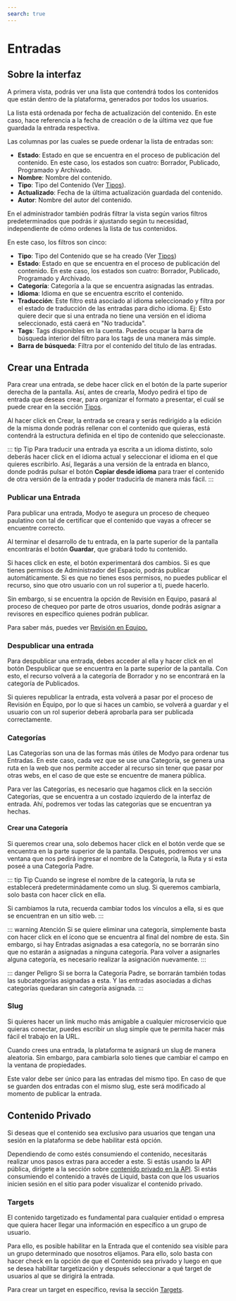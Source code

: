 ```yaml
---
search: true
---
```


# Entradas

## Sobre la interfaz

A primera vista, podrás ver una lista que contendrá todos los contenidos que están dentro de la plataforma, generados por todos los usuarios.

La lista está ordenada por fecha de actualización del contenido. En este caso, hace referencia a la fecha de creación o de la última vez que fue guardada la entrada respectiva.

Las columnas por las cuales se puede ordenar la lista de entradas son:

- **Estado**: Estado en que se encuentra en el proceso de publicación del contenido. En este caso, los estados son cuatro: Borrador, Publicado, Programado y Archivado.
- **Nombre**: Nombre del contenido.
- **Tipo**: Tipo del Contenido (Ver [Tipos](/guides/content/types.html)).
- **Actualizado**: Fecha de la última actualización guardada del contenido.
- **Autor**: Nombre del autor del contenido.

En el administrador también podrás filtrar la vista según varios filtros predeterminados que podrás ir ajustando según tu necesidad, independiente de cómo ordenes la lista de tus contenidos.

En este caso, los filtros son cinco:

- **Tipo**: Tipo del Contenido que se ha creado (Ver [Tipos](/guides/content/types.html))
- **Estado**: Estado en que se encuentra en el proceso de publicación del contenido. En este caso, los estados son cuatro: Borrador, Publicado, Programado y Archivado.
- **Categoría**: Categoría a la que se encuentra asignadas las entradas.
- **Idioma**: Idioma en que se encuentra escrito el contenido.
- **Traducción**: Este filtro está asociado al idioma seleccionado y filtra por el estado de traducción de las entradas para dicho idioma. Ej: Esto quiere decir que si una entrada no tiene una versión en el idioma seleccionado, está caerá en "No traducida".
- **Tags**: Tags disponibles en la cuenta. Puedes ocupar la barra de búsqueda interior del filtro para los tags de una manera más simple.
- **Barra de búsqueda**: Filtra por el contenido del titulo de las entradas.

## Crear una Entrada

Para crear una entrada, se debe hacer click en el botón de la parte superior derecha de la pantalla. Así, antes de crearla, Modyo pedirá el tipo de entrada que deseas crear, para organizar el formato a presentar, el cuál se puede crear en la sección [Tipos](/guides/content/types.html).

Al hacer click en Crear, la entrada se creara y serás redirigido a la edición de la misma donde podrás rellenar con el contenido que quieras, está contendrá la estructura definida en el tipo de contenido que seleccionaste.

::: tip Tip
Para traducir una entrada ya escrita a un idioma distinto, solo deberás hacer click en el idioma actual y seleccionar el idioma en el que quieres escribirlo. Así, llegarás a una versión de la entrada en blanco, donde podrás pulsar el botón **Copiar desde idioma** para traer el contenido de otra versión de la entrada y poder traducirla de manera más fácil.
:::

### Publicar una Entrada

Para publicar una entrada, Modyo te asegura un proceso de chequeo paulatino con tal de certificar que el contenido que vayas a ofrecer se encuentre correcto.

Al terminar el desarrollo de tu entrada, en la parte superior de la pantalla encontrarás el botón **Guardar**, que grabará todo tu contenido. 

Si haces click en este, el botón experimentará dos cambios. Si es que tienes permisos de Administrador del Espacio, podrás publicar automáticamente. Si es que no tienes esos permisos, no puedes publicar el recurso, sino que otro usuario con un rol superior a ti, puede hacerlo.

Sin embargo, si se encuentra la opción de Revisión en Equipo, pasará al proceso de chequeo por parte de otros usuarios, donde podrás asignar a revisores en específico quienes podrán publicar. 

Para saber más, puedes ver [Revisión en Equipo.](/guides/platform/team-review.html)


### Despublicar una entrada

Para despublicar una entrada, debes acceder al ella y hacer click en el botón Despublicar que se encuentra en la parte superior de la pantalla. Con esto, el recurso volverá a la categoría de Borrador y no se encontrará en la categoría de Publicados.

Si quieres republicar la entrada, esta volverá a pasar por el proceso de Revisión en Equipo, por lo que si haces un cambio, se volverá a guardar y el usuario con un rol superior deberá aprobarla para ser publicada correctamente.

### Categorías

Las Categorías son una de las formas más útiles de Modyo para ordenar tus Entradas. En este caso, cada vez que se use una Categoría, se genera una ruta en la web que nos permite acceder al recurso sin tener que pasar por otras webs, en el caso de que este se encuentre de manera pública.

Para ver las Categorías, es necesario que hagamos click en la sección Categorías, que se encuentra a un costado izquierdo de la interfaz de entrada. Ahí, podremos ver todas las categorías que se encuentran ya hechas. 

#### Crear una Categoría

Si queremos crear una, solo debemos hacer click en el botón verde que se encuentra en la parte superior de la pantalla. Después, podremos ver una ventana que nos pedirá ingresar el nombre de la Categoría, la Ruta y si esta poseé a una Categoría Padre.

::: tip Tip
Cuando se ingrese el nombre de la categoría, la ruta se establecerá predeterminádamente como un slug. Si queremos cambiarla, solo basta con hacer click en ella.

Si cambiamos la ruta, recuerda cambiar todos los vínculos a ella, si es que se encuentran en un sitio web.
:::

::: warning Atención
Si se quiere eliminar una categoría, simplemente basta con hacer click en el ícono que se encuentra al final del nombre de esta. Sin embargo, si hay Entradas asignadas a esa categoría, no se borrarán sino que no estarán a asignadas a ninguna categoría. Para volver a asignarles alguna categoría, es necesario realizar la asignación nuevamente.
:::

::: danger Peligro
Si se borra la Categoría Padre, se borrarán también todas las subcategorías asignadas a esta. Y las entradas asociadas a dichas categorías quedaran sin categoría asignada.
:::

### Slug

Si quieres hacer un link mucho más amigable a cualquier microservicio que quieras conectar, puedes escribir un slug simple que te permita hacer más fácil el trabajo en la URL.

Cuando crees una entrada, la plataforma te asignará un slug de manera aleatoria. Sin embargo, para cambiarla solo tienes que cambiar el campo en la ventana de propiedades.

Este valor debe ser único para las entradas del mismo tipo. En caso de que se guarden dos entradas con el mismo slug, este será modificado al momento de publicar la entrada.

## Contenido Privado

Si deseas que el contenido sea exclusivo para usuarios que tengan una sesión en la plataforma se debe habilitar está opción.

Dependiendo de como estés consumiendo el contenido, necesitarás realizar unos pasos extras para acceder a este. Si estás usando la API pública, dirígete a la sección sobre [contenido privado en la API](/guides/content/public-api-reference.html#contenido-privado). Si estás consumiendo el contenido a través de Liquid, basta con que los usuarios inicien sesión en el sitio para poder visualizar el contenido privado.

### Targets

El contenido targetizado es fundamental para cualquier entidad o empresa que quiera hacer llegar una información en específico a un grupo de usuario.

Para ello, es posible habilitar en la Entrada que el contenido sea visible para un grupo determinado que nosotros elijamos. Para ello, solo basta con hacer check en la opción de que el Contenido sea privado y luego en que se desea habilitar targetización y después seleccionar a qué target de usuarios al que se dirigirá la entrada.

Para crear un target en específico, revisa la sección [Targets](/guides/customers/targets.html).





